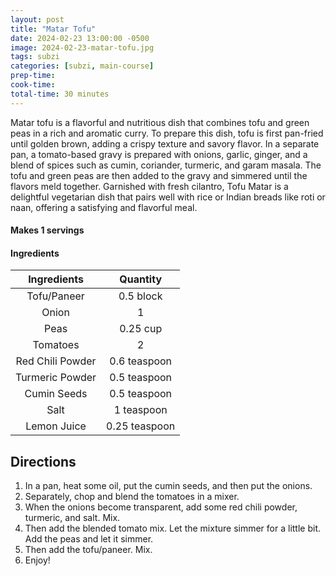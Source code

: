 ```yaml
---
layout: post
title: "Matar Tofu"
date: 2024-02-23 13:00:00 -0500
image: 2024-02-23-matar-tofu.jpg
tags: subzi
categories: [subzi, main-course]
prep-time:
cook-time:
total-time: 30 minutes
---
```


Matar tofu is a flavorful and nutritious dish that combines tofu and green peas in a rich and aromatic curry. To prepare this dish, tofu is first pan-fried until golden brown, adding a crispy texture and savory flavor. In a separate pan, a tomato-based gravy is prepared with onions, garlic, ginger, and a blend of spices such as cumin, coriander, turmeric, and garam masala. The tofu and green peas are then added to the gravy and simmered until the flavors meld together. Garnished with fresh cilantro, Tofu Matar is a delightful vegetarian dish that pairs well with rice or Indian breads like roti or naan, offering a satisfying and flavorful meal.

#### Makes 1 servings

#### Ingredients

|    Ingredients   |    Quantity   |
|:----------------:|:-------------:|
|    Tofu/Paneer   |   0.5 block   |
|      Onion       |       1       |
|       Peas       |    0.25 cup   |
|     Tomatoes     |       2       |
| Red Chili Powder |  0.6 teaspoon |
|  Turmeric Powder |  0.5 teaspoon |
|    Cumin Seeds   |  0.5 teaspoon |
|      Salt        |   1 teaspoon  |
|    Lemon Juice   | 0.25 teaspoon |

## Directions

1. In a pan, heat some oil, put the cumin seeds, and then put the onions. 
2. Separately, chop and blend the tomatoes in a mixer.
3. When the onions become transparent, add some red chili powder, turmeric, and salt. Mix.
4. Then add the blended tomato mix. Let the mixture simmer for a little bit. Add the peas and let it simmer.
5. Then add the tofu/paneer. Mix.
6. Enjoy!

